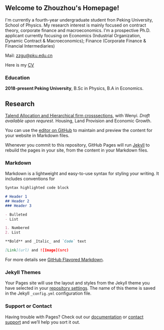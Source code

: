 
## Welcome to Zhouzhou's Homepage!

I'm currently a fourth-year undergraduate student fron Peking University, School of Physics. My research interest is mainly focused on contract theory, corporate finance and macroeconomics. I'm a prospective Ph.D. applicant currently focusing on Economics (Industrial Organization, Dynamic Contract & Macroeconomics); Finance (Corporate Finance & Financial Intermediaries)
  
Mail: <zzgu@pku.edu.cn>

Here is my [CV](/Zhouzhou_Gu_CV.pdf)


### Education
**2018-present Peking University**, B.Sc in Physics, B.A in Economics.



## Research
  
[Talend Allocation and Hierarchical firm crosssections](), with Wenyi. _Draft available upon requrest_. 
Housing, Land Provision and Economic Growth.


You can use the [editor on GitHub](https://github.com/OAHINIH/homepage/edit/main/README.md) to maintain and preview the content for your website in Markdown files.

Whenever you commit to this repository, GitHub Pages will run [Jekyll](https://jekyllrb.com/) to rebuild the pages in your site, from the content in your Markdown files.

### Markdown

Markdown is a lightweight and easy-to-use syntax for styling your writing. It includes conventions for

```markdown
Syntax highlighted code block

# Header 1
## Header 2
### Header 3

- Bulleted
- List

1. Numbered
2. List

**Bold** and _Italic_ and `Code` text

[Link](url) and ![Image](src)
```

For more details see [GitHub Flavored Markdown](https://guides.github.com/features/mastering-markdown/).

### Jekyll Themes

Your Pages site will use the layout and styles from the Jekyll theme you have selected in your [repository settings](https://github.com/OAHINIH/homepage/settings/pages). The name of this theme is saved in the Jekyll `_config.yml` configuration file.
  
### Support or Contact

Having trouble with Pages? Check out our [documentation](https://docs.github.com/categories/github-pages-basics/) or [contact support](https://support.github.com/contact) and we’ll help you sort it out.

